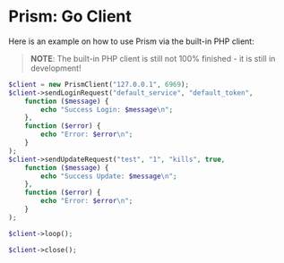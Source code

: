 # Prism: Go Client

Here is an example on how to use Prism via the built-in PHP client:

> **NOTE**: The built-in PHP client is still not 100% finished - it is still in development!



```php
$client = new PrismClient("127.0.0.1", 6969);
$client->sendLoginRequest("default_service", "default_token",
    function ($message) {
        echo "Success Login: $message\n";
    },
    function ($error) {
        echo "Error: $error\n";
    }
);
$client->sendUpdateRequest("test", "1", "kills", true,
    function ($message) {
        echo "Success Update: $message\n";
    },
    function ($error) {
        echo "Error: $error\n";
    }
);

$client->loop();

$client->close();

```